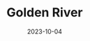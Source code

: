 ---
title: Golden River
description: Fox River and pier in Golden Sunset
location: Appleton, WI
date: 2023-10-04
alt: Fox River and pier in Golden Sunset
original:
  { src: https://sbeczkiewicz.blob.core.windows.net/film/20231018-_31_0878.jpg }
compressed:
  {
    src: https://sbeczkiewicz.blob.core.windows.net/film/20231018-_31_0878-compressed.jpg,
  }
---